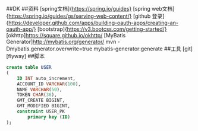 ##DK
##资料
[spring文档]{https://spring.io/guides}
[spring web文档]{https://spring.io/guides/gs/serving-web-content/}
[github 登录]{https://developer.github.com/apps/building-oauth-apps/creating-an-oauth-app/}
[bootstrap]{https://v3.bootcss.com/getting-started/}
[okhttp]https://square.github.io/okhttp/
[MyBatis Generator]http://mybatis.org/generator/
mvn -Dmybatis.generator.overwrite=true mybatis-generator:generate
##工具
[git]
[flyway]
##脚本
```sql
create table USER
(
	ID INT auto_increment,
	ACCOUNT_ID VARCHAR(100),
	NAME VARCHAR(50),
	TOKEN CHAR(36),
	GMT_CREATE BIGINT,
	GMT_MODIFIED BIGINT,
	constraint USER_PK
		primary key (ID)
);
  


```
